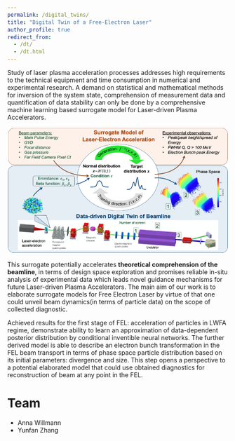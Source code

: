 ```yaml
---
permalink: /digital_twins/
title: "Digital Twin of a Free-Electron Laser"
author_profile: true
redirect_from: 
  - /dt/
  - /dt.html
---
```


Study of laser plasma acceleration processes addresses high requirements to the technical equipment and time consumption in numerical and 
experimental research. A demand on statistical and mathematical methods for inversion of the system state, 
comprehension of measurement data and quantification of data stability can only be done by a comprehensive 
machine learning based surrogate model for Laser-driven Plasma Accelerators. 

![digitaltwin sketch](images/digitaltwin_sketch.png)

This surrogate potentially accelerates **theoretical comprehension of the beamline**, 
in terms of design space exploration and promises reliable in-situ analysis of experimental data which leads novel guidance mechanisms for 
future Laser-driven Plasma Accelerators. The main aim of our work is to elaborate surrogate models for Free Electron Laser by virtue of that one could 
unveil beam dynamics(in terms of particle data) on the scope of collected diagnostic. 

Achieved results for the first stage of FEL: acceleration of particles in LWFA regime, demonstrate ability to learn an approximation of data-dependent posterior distribution 
by conditional inventible neural networks. The further derived model is able to describe an electron bunch transformation in the  FEL beam transport in 
terms of phase space particle distribution based on its initial parameters: divergence and size. This step opens a perspective to a potential 
elaborated model that could use obtained diagnostics for reconstruction of beam at any point in the FEL.

# Team
- Anna Willmann
- Yunfan Zhang
